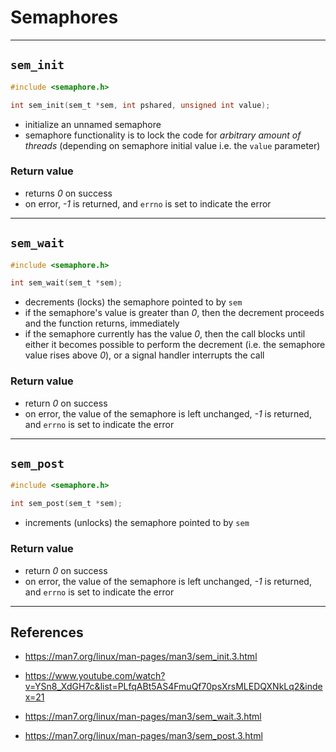 # Semaphores

---

## `sem_init`

```c
#include <semaphore.h>

int sem_init(sem_t *sem, int pshared, unsigned int value);
```

- initialize an unnamed semaphore
- semaphore functionality is to lock the code for *arbitrary amount of threads*
  (depending on semaphore initial value i.e. the `value` parameter)

### Return value

- returns *0* on success
- on error, *-1* is returned, and `errno` is set to indicate the error

---

## `sem_wait`

```c
#include <semaphore.h>

int sem_wait(sem_t *sem);
```

- decrements (locks) the semaphore pointed to by `sem`
- if the semaphore's value is greater than *0*, then the decrement proceeds and the function returns, immediately
- if the semaphore currently has the value *0*, then the call blocks until either it becomes possible to perform
  the decrement (i.e. the semaphore value rises above *0*), or a signal handler interrupts the call

### Return value

- return *0* on success
- on error, the value of the semaphore is left unchanged, *-1* is returned, and `errno` is set to indicate the error

---

## `sem_post`

```c
#include <semaphore.h>

int sem_post(sem_t *sem);
```

- increments (unlocks) the semaphore pointed to by `sem`

### Return value

- return *0* on success
- on error, the value of the semaphore is left unchanged, *-1* is returned, and `errno` is set to indicate the error

---

## References

- <https://man7.org/linux/man-pages/man3/sem_init.3.html>
- <https://www.youtube.com/watch?v=YSn8_XdGH7c&list=PLfqABt5AS4FmuQf70psXrsMLEDQXNkLq2&index=21>

- <https://man7.org/linux/man-pages/man3/sem_wait.3.html>

- <https://man7.org/linux/man-pages/man3/sem_post.3.html>
